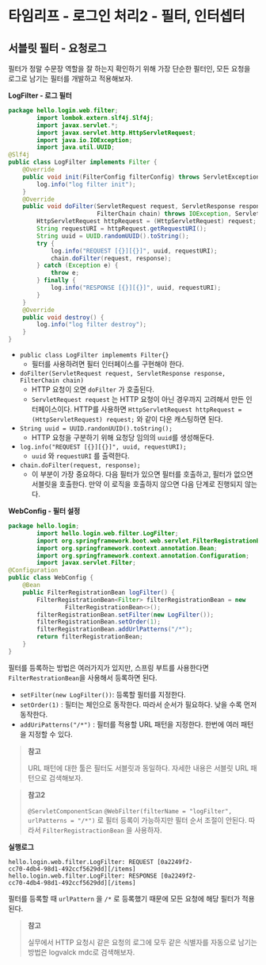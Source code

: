 # 타임리프 - 로그인 처리2 - 필터, 인터셉터 

## 서블릿 필터 - 요청로그

필터가 정말 수문장 역할을 잘 하는지 확인하기 위해 가장 단순한 필터인, 모든 요청을 로그로 남기는 필터를 개발하고 적용해보자.



**LogFilter - 로그 필터**

```java
package hello.login.web.filter;
        import lombok.extern.slf4j.Slf4j;
        import javax.servlet.*;
        import javax.servlet.http.HttpServletRequest;
        import java.io.IOException;
        import java.util.UUID;
@Slf4j
public class LogFilter implements Filter {
    @Override
    public void init(FilterConfig filterConfig) throws ServletException {
        log.info("log filter init");
    }
    @Override
    public void doFilter(ServletRequest request, ServletResponse response,
                         FilterChain chain) throws IOException, ServletException {
        HttpServletRequest httpRequest = (HttpServletRequest) request;
        String requestURI = httpRequest.getRequestURI();
        String uuid = UUID.randomUUID().toString();
        try {
            log.info("REQUEST [{}][{}]", uuid, requestURI);
            chain.doFilter(request, response);
        } catch (Exception e) {
            throw e;
        } finally {
            log.info("RESPONSE [{}][{}]", uuid, requestURI);
        }
    }
    @Override
    public void destroy() {
        log.info("log filter destroy");
    }
}
```

* `public class LogFilter implememts Filter{}`
  * 필터를 사용하려면 필터 인터페이스를 구현해야 한다.
* `doFilter(ServletRequest request, ServletResponse response, FilterChain chain)`
  * HTTP 요청이 오면 `doFilter` 가 호출된다.
  * `ServletRequest request` 는 HTTP 요청이 아닌 경우까지 고려해서 만든 인터페이스이다. HTTP를 사용하면 `HttpServletRequest httpRequest = (HttpServletRequest) request;` 와 같이 다운 캐스팅하면 된다.
* `String uuid = UUID.randonUUID().toString();`
  * HTTP 요청을 구분하기 위해 요청당 임의의 `uuid`를 생성해둔다.
* `log.info("REQUEST [{}][{}]", uuid, requestURI);`
  * `uuid` 와 `requestURI` 를 출력한다.
* `chain.doFilter(request, response);`
  * 이 부분이 가장 중요하다. 다음 필터가 있으면 필터를 호출하고, 필터가 없으면 서블릿을 호출한다. 만약 이 로직을 호출하지 않으면 다음 단계로 진행되지 않는다.



**WebConfig - 필터 설정**

```java
package hello.login;
        import hello.login.web.filter.LogFilter;
        import org.springframework.boot.web.servlet.FilterRegistrationBean;
        import org.springframework.context.annotation.Bean;
        import org.springframework.context.annotation.Configuration;
        import javax.servlet.Filter;
@Configuration
public class WebConfig {
    @Bean
    public FilterRegistrationBean logFilter() {
        FilterRegistrationBean<Filter> filterRegistrationBean = new
                FilterRegistrationBean<>();
        filterRegistrationBean.setFilter(new LogFilter());
        filterRegistrationBean.setOrder(1);
        filterRegistrationBean.addUrlPatterns("/*");
        return filterRegistrationBean;
    }
}
```

필터를 등록하는 방법은 여러가지가 있지만, 스프링 부트를 사용한다면 `FilterRestrationBean`을 사용해서 등록하면 된다.

* `setFilter(new LogFilter())`: 등록할 필터를 지정한다.
* `setOrder(1)` : 필터는 체인으로 동작한다. 따라서 순서가 필요하다. 낮을 수록 먼저 동작한다.
* `addUriPatterns("/*")` : 필터를 적용할 URL 패턴을 지정한다. 한번에 여러 패턴을 지정할 수 있다.

> **참고**
>
> URL 패턴에 대한 툴은 필터도 서블릿과 동일하다. 자세한 내용은 서블릿 URL 패턴으로 검색해보자.



> **참고2**
>
> `@ServletComponentScan` `@WebFilter(filterName = "logFilter", urlPatterns = "/*")` 로 필터 등록이 가능하지만 필터 순서 조절이 안된다. 따라서 `FilterRegistractionBean` 을 사용하자.



**실행로그**

```
hello.login.web.filter.LogFilter: REQUEST [0a2249f2-
cc70-4db4-98d1-492ccf5629dd][/items]
hello.login.web.filter.LogFilter: RESPONSE [0a2249f2-
cc70-4db4-98d1-492ccf5629dd][/items]
```

필터를 등록할 때 `urlPattern` 을 `/*` 로 등록했기 때문에 모든 요청에 해당 필터가 적용된다.



> **참고**
>
> 실무에서 HTTP 요청시 같은 요청의 로그에 모두 같은 식별자를 자동으로 남기는 방법은 logvalck mdc로 검색해보자.

